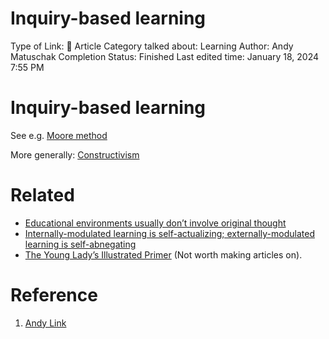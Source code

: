# Inquiry-based learning

Type of Link: 📝 Article
Category talked about: Learning
Author: Andy Matuschak
Completion Status: Finished
Last edited time: January 18, 2024 7:55 PM

# **Inquiry-based learning**

See e.g. [Moore method](Moore%20method.md) 

More generally: [Constructivism](Constructivism.md)

# Related

- [Educational environments usually don’t involve original thought](Educational%20environments%20usually%20don’t%20involve%20original%20thought.md)
- [Internally-modulated learning is self-actualizing; externally-modulated learning is self-abnegating](Internally-modulated%20learning%20is%20self-actualizing;%20externally%20modulated%20is%20self-abnegating.md)
- [The Young Lady’s Illustrated Primer](https://notes.andymatuschak.org/zCjT6omFavtr7Zx2S5do6qC) (Not worth making articles on).

# Reference

1. [Andy Link](https://notes.andymatuschak.org/About_these_notes?stackedNotes=z5E5QawiXCMbtNtupvxeoEX&stackedNotes=zKGjQtsTKgscAoq271ZzKqw&stackedNotes=zTn3g4wTm1hbkNFUvLLjpev&stackedNotes=zR6RRbCfY5rFkiimFnaJZKB&stackedNotes=z4EXkuLjdBrBZe7PVAGXc5a&stackedNotes=zNUaiGAXp21eorsER1Jm9yU&stackedNotes=zDh1yhNFQNxDEre12B4zd8k&stackedNotes=zLhoRUyjKU665EY16u4XXJy&stackedNotes=z2hQEhqWkdRLL9JUwfawZZx&stackedNotes=z8ccRLda8BqJafNxjQBpzis&stackedNotes=zES5WRczfGgXptmM9tSCwvy&stackedNotes=zMybAxZcdkJHKSATuSZbEhz&stackedNotes=zUR6RM21Sa88cFDfC47svVv&stackedNotes=z26C6ing3sqiZMHRVFuT6xn&stackedNotes=zTpJdbe6ub7uhBFLuHkFsrT&stackedNotes=zWoEKdbmtbSgAp1tZjU4usY&stackedNotes=zD8D8PPRBDEFk3JeM2vaWrn&stackedNotes=zXxUPAFZBthh97wAKBEj7Tq&stackedNotes=zAhASsrt9VhRDzh25hsLsyD&stackedNotes=z3zo16mx2Dp3PB4J1ty1DGy&stackedNotes=z7JRyqSwVbW2a8U44w2RkR6&stackedNotes=zS33ebqMsefTfnh8cwgHYFR&stackedNotes=zQKe7JZs1CYqHBnLyDhMQYQ&stackedNotes=z7d63BYfJrd81VFE25jkcDd&stackedNotes=zVdb1Ku6fzVAFP5A6BhBbWR&stackedNotes=zLCdZ9xcHzjks8vgoGkycSr&stackedNotes=zQDtyijWebs1Su1Z8rZptot)